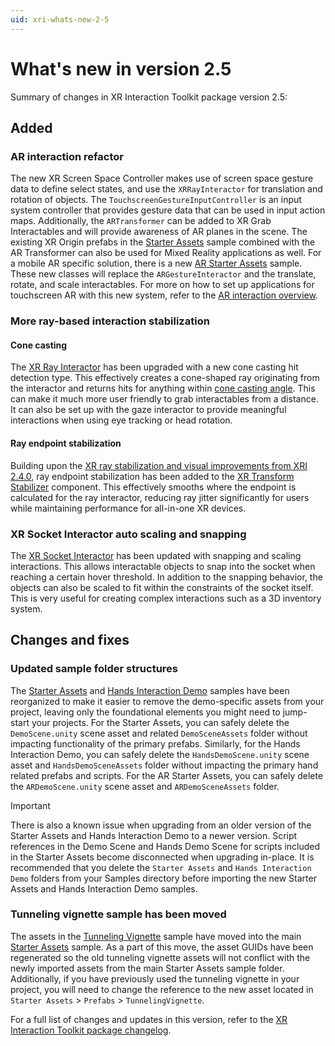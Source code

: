 ```yaml
---
uid: xri-whats-new-2-5
---
```

# What's new in version 2.5

Summary of changes in XR Interaction Toolkit package version 2.5:

## Added

### AR interaction refactor

The new XR Screen Space Controller makes use of screen space gesture data to define select states, and use the `XRRayInteractor` for translation and rotation of objects. The `TouchscreenGestureInputController` is an input system controller that provides gesture data that can be used in input action maps. Additionally, the `ARTransformer` can be added to XR Grab Interactables and will provide awareness of AR planes in the scene. The existing XR Origin prefabs in the [Starter Assets](samples-starter-assets.md) sample combined with the AR Transformer can also be used for Mixed Reality applications as well. For a mobile AR specific solution, there is a new [AR Starter Assets](samples-ar-starter-assets.md) sample. These new classes will replace the `ARGestureInteractor` and the translate, rotate, and scale interactables. For more on how to set up applications for touchscreen AR with this new system, refer to the [AR interaction overview](ar-interaction-overview.md).

### More ray-based interaction stabilization

#### Cone casting

The [XR Ray Interactor](xr-ray-interactor.md) has been upgraded with a new cone casting hit detection type. This effectively creates a cone-shaped ray originating from the interactor and returns hits for anything within [cone casting angle](xref:UnityEngine.XR.Interaction.Toolkit.Interactors.XRRayInteractor.coneCastAngle). This can make it much more user friendly to grab interactables from a distance. It can also be set up with the gaze interactor to provide meaningful interactions when using eye tracking or head rotation.

#### Ray endpoint stabilization

Building upon the [XR ray stabilization and visual improvements from XRI 2.4.0](whats-new-2.4.md#xr-ray-stabilization-and-visual-improvements), ray endpoint stabilization has been added to the [XR Transform Stabilizer](xr-transform-stabilizer.md) component. This effectively smooths where the endpoint is calculated for the ray interactor, reducing ray jitter significantly for users while maintaining performance for all-in-one XR devices.

### XR Socket Interactor auto scaling and snapping

The [XR Socket Interactor](xr-socket-interactor.md) has been updated with snapping and scaling interactions. This allows interactable objects to snap into the socket when reaching a certain hover threshold. In addition to the snapping behavior, the objects can also be scaled to fit within the constraints of the socket itself. This is very useful for creating complex interactions such as a 3D inventory system.

## Changes and fixes

### Updated sample folder structures

The [Starter Assets](samples-starter-assets.md) and [Hands Interaction Demo](samples-hands-interaction-demo.md) samples have been reorganized to make it easier to remove the demo-specific assets from your project, leaving only the foundational elements you might need to jump-start your projects. For the Starter Assets, you can safely delete the `DemoScene.unity` scene asset and related `DemoSceneAssets` folder without impacting functionality of the primary prefabs. Similarly, for the Hands Interaction Demo, you can safely delete the `HandsDemoScene.unity` scene asset and `HandsDemoSceneAssets` folder without impacting the primary hand related prefabs and scripts. For the AR Starter Assets, you can safely delete the `ARDemoScene.unity` scene asset and `ARDemoSceneAssets` folder.

> [!IMPORTANT]
> There is also a known issue when upgrading from an older version of the Starter Assets and Hands Interaction Demo to a newer version. Script references in the Demo Scene and Hands Demo Scene for scripts included in the Starter Assets become disconnected when upgrading in-place. It is recommended that you delete the `Starter Assets` and `Hands Interaction Demo` folders from your Samples directory before importing the new Starter Assets and Hands Interaction Demo samples.


### Tunneling vignette sample has been moved

The assets in the [Tunneling Vignette](samples-starter-assets.md#tunneling-vignette) sample have moved into the main [Starter Assets](samples-starter-assets.md) sample. As a part of this move, the asset GUIDs have been regenerated so the old tunneling vignette assets will not conflict with the newly imported assets from the main Starter Assets sample folder. Additionally, if you have previously used the tunneling vignette in your project, you will need to change the reference to the new asset located in `Starter Assets` &gt; `Prefabs` &gt; `TunnelingVignette`.

For a full list of changes and updates in this version, refer to the [XR Interaction Toolkit package changelog](xref:xri-changelog).
